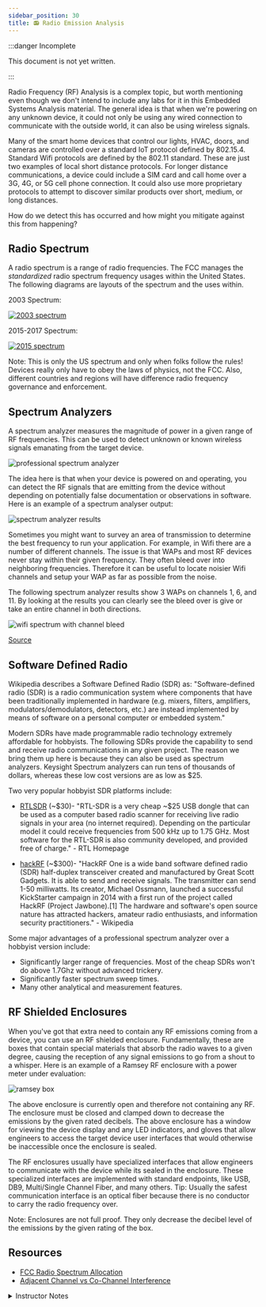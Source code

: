 ```yaml
---
sidebar_position: 30
title: 📻 Radio Emission Analysis
---
```


:::danger Incomplete

This document is not yet written.

:::

<!-- TODO: Need to define various terminology: magnitude, decibels. Consider describing decibel log curve. -->

Radio Frequency (RF) Analysis is a complex topic, but worth mentioning even though we don't intend to include any labs for it in this Embedded Systems Analysis material. The general idea is that when we're powering on any unknown device, it could not only be using any wired connection to communicate with the outside world, it can also be using wireless signals.

Many of the smart home devices that control our lights, HVAC, doors, and cameras are controlled over a standard IoT protocol defined by 802.15.4.  Standard Wifi protocols are defined by the 802.11 standard. These are just two examples of local short distance protocols. For longer distance communications, a device could include a SIM card and call home over a 3G, 4G, or 5G cell phone connection. It could also use more proprietary protocols to attempt to discover similar products over short, medium, or long distances.

How do we detect this has occurred and how might you mitigate against this from happening?

## Radio Spectrum

A radio spectrum is a range of radio frequencies. The FCC manages the _standardized_ radio spectrum frequency usages within the United States. The following diagrams are layouts of the spectrum and the uses within. 

2003 Spectrum:

[![2003 spectrum](./RadioEmissionAnalysis/United_States_Frequency_Allocations_Chart_2003_-_The_Radio_Spectrum-small.jpg)](./RadioEmissionAnalysis/United_States_Frequency_Allocations_Chart_2003_-_The_Radio_Spectrum.jpg)

2015-2017 Spectrum:

[![2015 spectrum](./RadioEmissionAnalysis/225-7125mhz_small_950.png)](./RadioEmissionAnalysis/225-7125mhz.png)

Note: This is only the US spectrum and only when folks follow the rules! Devices really only have to obey the laws of physics, not the FCC. Also, different countries and regions will have difference radio frequency governance and enforcement.

## Spectrum Analyzers

A spectrum analyzer measures the magnitude of power in a given range of RF frequencies. This can be used to detect unknown or known wireless signals emanating from the target device.

![professional spectrum analyzer](./RadioEmissionAnalysis/FSU_front_stage_landscape.jpg)

The idea here is that when your device is powered on and operating, you can detect the RF signals that are emitting from the device without depending on potentially false documentation or observations in software. Here is an example of a spectrum analyser output:

![spectrum analyzer results](./RadioEmissionAnalysis/rf-spectrum-analysis.jpg)

Sometimes you might want to survey an area of transmission to determine the best frequency to run your application. For example, in Wifi there are a number of different channels. The issue is that WAPs and most RF devices never stay within their given frequency. They often bleed over into neighboring frequencies. Therefore it can be useful to locate noisier Wifi channels and setup your WAP as far as possible from the noise.

The following spectrum analyzer results show 3 WAPs on channels 1, 6, and 11. By looking at the results you can clearly see the bleed over is give or take an entire channel in both directions.

![wifi spectrum with channel bleed](./RadioEmissionAnalysis/25Wob.jpg)

[Source](https://serverfault.com/questions/471721/adjacent-channel-versus-co-channel-interference)

## Software Defined Radio

Wikipedia describes a Software Defined Radio (SDR) as: "Software-defined radio (SDR) is a radio communication system where components that have been traditionally implemented in hardware (e.g. mixers, filters, amplifiers, modulators/demodulators, detectors, etc.) are instead implemented by means of software on a personal computer or embedded system."

Modern SDRs have made programmable radio technology extremely affordable for hobbyists. The following SDRs provide the capability to send and receive radio communications in any given project. The reason we bring them up here is because they can also be used as spectrum analyzers. Keysight Spectrum analyzers can run tens of thousands of dollars, whereas these low cost versions are as low as $25.

Two very popular hobbyist SDR platforms include:

- [RTLSDR](https://www.rtl-sdr.com/) (~$30)- "RTL-SDR is a very cheap ~$25 USB dongle that can be used as a computer based radio scanner for receiving live radio signals in your area (no internet required). Depending on the particular model it could receive frequencies from 500 kHz up to 1.75 GHz. Most software for the RTL-SDR is also community developed, and provided free of charge." - RTL Homepage

- [hackRF](https://greatscottgadgets.com/hackrf/) (~$300)- "HackRF One is a wide band software defined radio (SDR) half-duplex transceiver created and manufactured by Great Scott Gadgets. It is able to send and receive signals. The transmitter can send 1-50 milliwatts. Its creator, Michael Ossmann, launched a successful KickStarter campaign in 2014 with a first run of the project called HackRF (Project Jawbone).[1] The hardware and software's open source nature has attracted hackers, amateur radio enthusiasts, and information security practitioners." - Wikipedia

Some major advantages of a professional spectrum analyzer over a hobbyist version include:

- Significantly larger range of frequencies. Most of the cheap SDRs won't do above 1.7Ghz without advanced trickery.
- Significantly faster spectrum sweep times.
- Many other analytical and measurement features.

<!-- TODO: Consider discussing antennas and mention how directional antennas on a spec-an can help locate frequency sources. -->

## RF Shielded Enclosures

When you've got that extra need to contain any RF emissions coming from a device, you can use an RF shielded enclosure. Fundamentally, these are boxes that contain special materials that absorb the radio waves to a given degree, causing the reception of any signal emissions to go from a shout to a whisper. Here is an example of a Ramsey RF enclosure with a power meter under evaluation:

![ramsey box](./RadioEmissionAnalysis/1200px-Ramsey-STE3000-5.jpeg)

The above enclosure is currently open and therefore not containing any RF. The enclosure must be closed and clamped down to decrease the emissions by the given rated decibels. The above enclosure has a window for viewing the device display and any LED indicators, and gloves that allow engineers to access the target device user interfaces that would otherwise be inaccessible once the enclosure is sealed.

The RF enclosures usually have specialized interfaces that allow engineers to communicate with the device while its sealed in the enclosure. These specialized interfaces are implemented with standard endpoints, like USB, DB9, Multi/Single Channel Fiber, and many others. Tip: Usually the safest communication interface is an optical fiber because there is no conductor to carry the radio frequency over.

Note: Enclosures are not full proof. They only decrease the decibel level of the emissions by the given rating of the box.

## Resources

- [FCC Radio Spectrum Allocation](https://www.fcc.gov/engineering-technology/policy-and-rules-division/general/radio-spectrum-allocation)
- [Adjacent Channel vs Co-Channel Interference](https://serverfault.com/questions/471721/adjacent-channel-versus-co-channel-interference)

<details><summary>Instructor Notes</summary>

- No Lab, equipment costs too high.

</details>